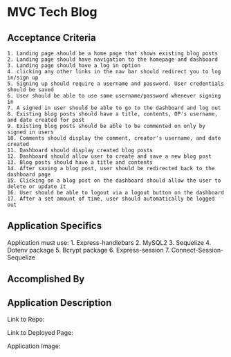 # MVC Tech Blog

## Acceptance Criteria
    1. Landing page should be a home page that shows existing blog posts
    2. Landing page should have navigation to the homepage and dashboard
    3. Landing page should have a log in option
    4. clicking any other links in the nav bar should redirect you to log in/sign up
    5. Signing up should require a username and password. User credentials should be saved 
    6. User should be able to use same username/password whenever signing in 
    7. A signed in user should be able to go to the dashboard and log out
    8. Existing blog posts should have a title, contents, OP's username, and date created for post
    9. Existing blog posts should be able to be commented on only by signed in users
    10. Comments should display the comment, creator's username, and date created
    11. Dashboard should display created blog posts
    12. Dashboard should allow user to create and save a new blog post
    13. Blog posts should have a title and contents
    14. After saving a blog post, user should be redirected back to the dashboard page
    15. Clicking on a blog post on the dashboard should allow the user to delete or update it
    16. User should be able to logout via a logout button on the dashboard 
    17. After a set amount of time, user should automatically be logged out


## Application Specifics
Application must use: 
    1. Express-handlebars
    2. MySQL2
    3. Sequelize
    4. Dotenv package
    5. Bcrypt package
    6. Express-session
    7. Connect-Session-Sequelize

 
## Accomplished By

## Application Description

Link to Repo:

Link to Deployed Page: 

Application Image: 